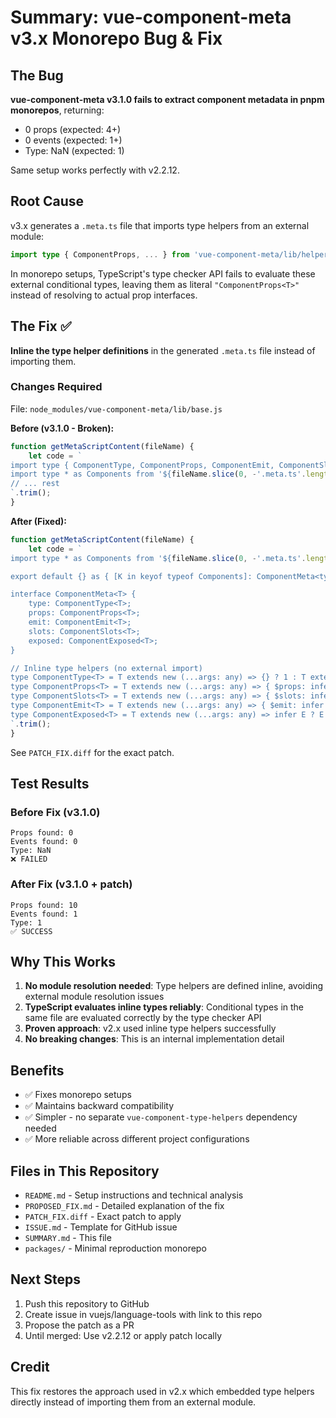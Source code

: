 # Summary: vue-component-meta v3.x Monorepo Bug & Fix

## The Bug

**vue-component-meta v3.1.0 fails to extract component metadata in pnpm monorepos**, returning:
- 0 props (expected: 4+)
- 0 events (expected: 1+)
- Type: NaN (expected: 1)

Same setup works perfectly with v2.2.12.

## Root Cause

v3.x generates a `.meta.ts` file that imports type helpers from an external module:

```typescript
import type { ComponentProps, ... } from 'vue-component-meta/lib/helpers';
```

In monorepo setups, TypeScript's type checker API fails to evaluate these external conditional types, leaving them as literal `"ComponentProps<T>"` instead of resolving to actual prop interfaces.

## The Fix ✅

**Inline the type helper definitions** in the generated `.meta.ts` file instead of importing them.

### Changes Required

File: `node_modules/vue-component-meta/lib/base.js`

**Before (v3.1.0 - Broken):**
```javascript
function getMetaScriptContent(fileName) {
    let code = `
import type { ComponentType, ComponentProps, ComponentEmit, ComponentSlots, ComponentExposed } from 'vue-component-meta/lib/helpers';
import type * as Components from '${fileName.slice(0, -'.meta.ts'.length)}';
// ... rest
`.trim();
}
```

**After (Fixed):**
```javascript
function getMetaScriptContent(fileName) {
    let code = `
import type * as Components from '${fileName.slice(0, -'.meta.ts'.length)}';

export default {} as { [K in keyof typeof Components]: ComponentMeta<typeof Components[K]>; };

interface ComponentMeta<T> {
	type: ComponentType<T>;
	props: ComponentProps<T>;
	emit: ComponentEmit<T>;
	slots: ComponentSlots<T>;
	exposed: ComponentExposed<T>;
}

// Inline type helpers (no external import)
type ComponentType<T> = T extends new (...args: any) => {} ? 1 : T extends (...args: any) => any ? 2 : 0;
type ComponentProps<T> = T extends new (...args: any) => { $props: infer P; } ? NonNullable<P> : T extends (props: infer P, ...args: any) => any ? P : {};
type ComponentSlots<T> = T extends new (...args: any) => { $slots: infer S; } ? NonNullable<S> : T extends new (...args: any) => { $scopedSlots: infer S; } ? NonNullable<S> : T extends (props: any, ctx: { slots: infer S; attrs: any; emit: any; }, ...args: any) => any ? NonNullable<S> : {};
type ComponentEmit<T> = T extends new (...args: any) => { $emit: infer E; } ? NonNullable<E> : T extends (props: any, ctx: { slots: any; attrs: any; emit: infer E; }, ...args: any) => any ? NonNullable<E> : {};
type ComponentExposed<T> = T extends new (...args: any) => infer E ? E : T extends (props: any, ctx: any, expose: (exposed: infer E) => any, ...args: any) => any ? NonNullable<E> : {};
`.trim();
}
```

See `PATCH_FIX.diff` for the exact patch.

## Test Results

### Before Fix (v3.1.0)
```
Props found: 0
Events found: 0
Type: NaN
❌ FAILED
```

### After Fix (v3.1.0 + patch)
```
Props found: 10
Events found: 1
Type: 1
✅ SUCCESS
```

## Why This Works

1. **No module resolution needed**: Type helpers are defined inline, avoiding external module resolution issues
2. **TypeScript evaluates inline types reliably**: Conditional types in the same file are evaluated correctly by the type checker API
3. **Proven approach**: v2.x used inline type helpers successfully
4. **No breaking changes**: This is an internal implementation detail

## Benefits

- ✅ Fixes monorepo setups
- ✅ Maintains backward compatibility
- ✅ Simpler - no separate `vue-component-type-helpers` dependency needed
- ✅ More reliable across different project configurations

## Files in This Repository

- `README.md` - Setup instructions and technical analysis
- `PROPOSED_FIX.md` - Detailed explanation of the fix
- `PATCH_FIX.diff` - Exact patch to apply
- `ISSUE.md` - Template for GitHub issue
- `SUMMARY.md` - This file
- `packages/` - Minimal reproduction monorepo

## Next Steps

1. Push this repository to GitHub
2. Create issue in vuejs/language-tools with link to this repo
3. Propose the patch as a PR
4. Until merged: Use v2.2.12 or apply patch locally

## Credit

This fix restores the approach used in v2.x which embedded type helpers directly instead of importing them from an external module.
